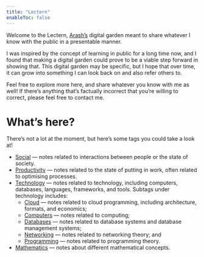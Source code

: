```yaml
---
title: "Lectern"
enableToc: false
---
```


Welcome to the Lectern, [Arash’s](https://arashnrim.me) digital garden meant to share whatever I know with the public in a presentable manner.

I was inspired by the concept of learning in public for a long time now, and I found that making a digital garden could prove to be a viable step forward in showing that. This digital garden may be specific, but I hope that over time, it can grow into something I can look back on and also refer others to.

Feel free to explore more here, and share whatever you know with me as well! If there’s anything that’s factually incorrect that you’re willing to correct, please feel free to contact me.

# What’s here?

There’s not a lot at the moment, but here’s some tags you could take a look at!

- [Social](tags/social) — notes related to interactions between people or the state of society.
- [Productivity](tags/productivity) — notes related to the state of putting in work, often related to optimising processes.
- [Technology](tags/technology) — notes related to technology, including computers, databases, languages, frameworks, and tools. Subtags under technology includes:
	- [Cloud](tags/cloud) — notes related to cloud programming, including architecture, formats, and economics;
	- [Computers](tags/computers) — notes related to computing;
	- [Databases](tags/databases) — notes related to database systems and database management systems;
	- [Networking](tags/networking) — notes related to networking theory; and
	- [Programming](tags/programming) — notes related to programming theory.
- [Mathematics](tags/mathematics) — notes about different mathematical concepts.